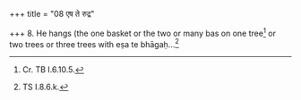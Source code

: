 +++
title = "08 एष ते रुद्र"

+++
8. He hangs (the one basket or the two or many bas on one tree[^1] or two trees or three trees with eṣa te bhāgaḥ...[^2]  


[^1]: Cr. TB I.6.10.5.  

[^2]: TS I.8.6.k.
